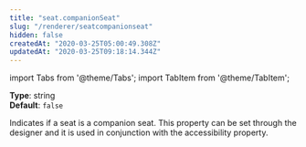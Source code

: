 ```yaml
---
title: "seat.companionSeat"
slug: "/renderer/seatcompanionseat"
hidden: false
createdAt: "2020-03-25T05:00:49.308Z"
updatedAt: "2020-03-25T09:18:14.344Z"
---
```


import Tabs from '@theme/Tabs';
import TabItem from '@theme/TabItem';

**Type**: string  
**Default**: `false`  

Indicates if a seat is a companion seat. This property can be set through the designer and it is used in conjunction with the accessibility property.
